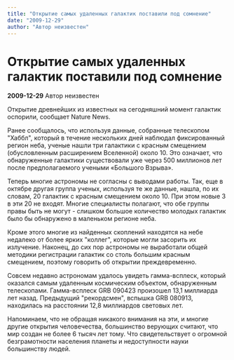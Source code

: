 ```yaml
---
title: "Открытие самых удаленных галактик поставили под сомнение"
date: "2009-12-29"
author: "Автор неизвестен"
---
```


# Открытие самых удаленных галактик поставили под сомнение

**2009-12-29** Автор неизвестен

Открытие древнейших из известных на сегодняшний момент галактик оспорили, сообщает Nature News.

Ранее сообщалось, что используя данные, собранные телескопом "Хаббл", который в течение нескольких дней наблюдал фиксированный регион неба, ученые нашли три галактики с красным смещением (обусловленным расширением Вселенной) около 10. Это означает, что обнаруженные галактики существовали уже через 500 миллионов лет после предполагаемого учеными «Большого Взрыва».

Теперь многие астрономы не согласны с выводами работы. Так, еще в октябре другая группа ученых, используя те же данные, нашла, по их словам, 20 галактик с красным смещением около 10. При этом новые 3 в эти 20 не входят. Многие специалисты полагают, что обе группы правы быть не могут - слишком большое количество молодых галактик было бы обнаружено в маленьком регионе неба.

Кроме этого многие из найденных скоплений находятся на небе недалеко от более ярких "коллег", которые могли засорить их излучение. Наконец, до сих пор астрономы не выработали общей методики регистрации галактик со столь большим красным смещением, поэтому говорить об открытии преждевременно.

Совсем недавно астрономам удалось увидеть гамма-всплеск, который оказался самым удаленным космическим объектом, обнаруженным телескопами. Гамма-всплеск GRB 090423 произошел 13,1 миллиарда лет назад. Предыдущий "рекордсмен", вспышка GRB 080913, находилась на расстоянии 12,8 миллиардов световых лет.

Напоминаем, что не обращая никакого внимания на эти, и многие другие открытия человечества, большинство верующих считают, что мир создан не более 6 тысяч лет тому. Что свидетельствует о огромной безграмотности населения планеты и недоступности науки большинству людей.